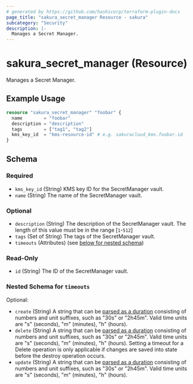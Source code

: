 ```yaml
---
# generated by https://github.com/hashicorp/terraform-plugin-docs
page_title: "sakura_secret_manager Resource - sakura"
subcategory: "Security"
description: |-
  Manages a Secret Manager.
---
```


# sakura_secret_manager (Resource)

Manages a Secret Manager.

## Example Usage

```terraform
resource "sakura_secret_manager" "foobar" {
  name        = "foobar"
  description = "description"
  tags        = ["tag1", "tag2"]
  kms_key_id  = "kms-resource-id" # e.g. sakuracloud_kms.foobar.id
}
```

<!-- schema generated by tfplugindocs -->
## Schema

### Required

- `kms_key_id` (String) KMS key ID for the SecretManager vault.
- `name` (String) The name of the SecretManager vault.

### Optional

- `description` (String) The description of the SecretManager vault. The length of this value must be in the range [`1`-`512`]
- `tags` (Set of String) The tags of the SecretManager vault.
- `timeouts` (Attributes) (see [below for nested schema](#nestedatt--timeouts))

### Read-Only

- `id` (String) The ID of the SecretManager vault.

<a id="nestedatt--timeouts"></a>
### Nested Schema for `timeouts`

Optional:

- `create` (String) A string that can be [parsed as a duration](https://pkg.go.dev/time#ParseDuration) consisting of numbers and unit suffixes, such as "30s" or "2h45m". Valid time units are "s" (seconds), "m" (minutes), "h" (hours).
- `delete` (String) A string that can be [parsed as a duration](https://pkg.go.dev/time#ParseDuration) consisting of numbers and unit suffixes, such as "30s" or "2h45m". Valid time units are "s" (seconds), "m" (minutes), "h" (hours). Setting a timeout for a Delete operation is only applicable if changes are saved into state before the destroy operation occurs.
- `update` (String) A string that can be [parsed as a duration](https://pkg.go.dev/time#ParseDuration) consisting of numbers and unit suffixes, such as "30s" or "2h45m". Valid time units are "s" (seconds), "m" (minutes), "h" (hours).
